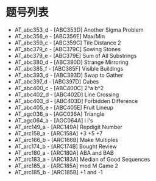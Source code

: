 # 题号列表

- AT_abc353_d - [ABC353D] Another Sigma Problem
- AT_abc356_e - [ABC356E] Max/Min
- AT_abc359_c - [ABC359C] Tile Distance 2
- AT_abc379_c - [ABC379C] Sowing Stones
- AT_abc379_e - [ABC379E] Sum of All Substrings
- AT_abc380_d - [ABC380D] Strange Mirroring
- AT_abc385_f - [ABC385F] Visible Buildings
- AT_abc393_d - [ABC393D] Swap to Gather
- AT_abc397_d - [ABC397D] Cubes
- AT_abc400_c - [ABC400C] 2^a b^2
- AT_abc402_d - [ABC402D] Line Crossing
- AT_abc403_d - [ABC403D] Forbidden Difference
- AT_abc405_e - [ABC405E] Fruit Lineup
- AT_agc036_a - [AGC036A] Triangle
- AT_agc064_a - [AGC064A] i i's
- AT_arc149_a - [ARC149A] Repdigit Number
- AT_arc158_a - [ARC158A] +3 +5 +7
- AT_arc166_b - [ARC166B] Make Multiples
- AT_arc174_b - [ARC174B] Bought Review
- AT_arc180_a - [ARC180A] ABA and BAB
- AT_arc183_a - [ARC183A] Median of Good Sequences
- AT_arc185_a - [ARC185A] mod M Game 2
- AT_arc185_b - [ARC185B] +1 and -1
